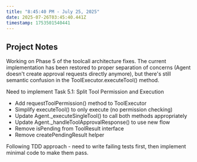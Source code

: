 ```yaml
---
title: "8:45:40 PM - July 25, 2025"
date: 2025-07-26T03:45:40.441Z
timestamp: 1753501540441
---
```


## Project Notes

Working on Phase 5 of the toolcall architecture fixes. The current implementation has been restored to proper separation of concerns (Agent doesn't create approval requests directly anymore), but there's still semantic confusion in the ToolExecutor.executeTool() method.

Need to implement Task 5.1: Split Tool Permission and Execution
- Add requestToolPermission() method to ToolExecutor
- Simplify executeTool() to only execute (no permission checking)
- Update Agent._executeSingleTool() to call both methods appropriately
- Update Agent._handleToolApprovalResponse() to use new flow
- Remove isPending from ToolResult interface
- Remove createPendingResult helper

Following TDD approach - need to write failing tests first, then implement minimal code to make them pass.
